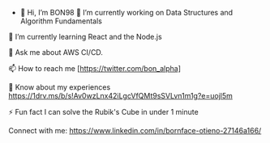 - 👋 Hi, I’m BON98
🔭 I’m currently working on Data Structures and Algorithm Fundamentals

🌱 I’m currently learning React and the Node.js

💬 Ask me about AWS CI/CD.

📫 How to reach me [https://twitter.com/bon_alpha]

📄 Know about my experiences https://1drv.ms/b/s!Av0wzLnx42iLgcVfQMt9sSVLvn1m1g?e=uojl5m

⚡ Fun fact I can solve the Rubik's Cube in under 1 minute

Connect with me:
https://www.linkedin.com/in/bornface-otieno-27146a166/
<!---
BON98/BON98 is a ✨ special ✨ repository because its `README.md` (this file) appears on your GitHub profile.
You can click the Preview link to take a look at your changes.
--->
